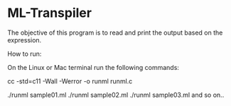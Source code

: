 # ML-Transpiler

The objective of this program is to read and print the output based on the expression.

How to run:

On the Linux or Mac terminal run the following commands:

cc -std=c11 -Wall -Werror -o runml runml.c

./runml sample01.ml
./runml sample02.ml
./runml sample03.ml
and so on..